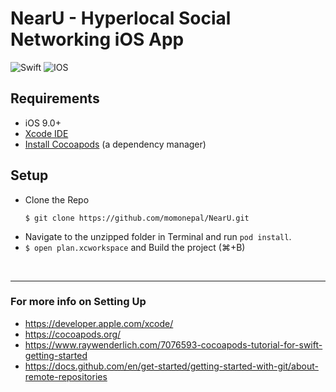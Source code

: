 # NearU - Hyperlocal Social Networking iOS App

![Swift](https://img.shields.io/badge/swift-F54A2A?style=for-the-badge&logo=swift&logoColor=white)
![IOS](https://img.shields.io/badge/iOS-000000?style=for-the-badge&logo=ios&logoColor=white)

## Requirements

- iOS 9.0+
- [Xcode IDE](https://developer.apple.com/xcode/)
- [Install Cocoapods](https://www.raywenderlich.com/7076593-cocoapods-tutorial-for-swift-getting-started) (a dependency manager)

## Setup
- Clone the Repo
  ```
  $ git clone https://github.com/momonepal/NearU.git
  ```
-  Navigate to the unzipped folder in Terminal and run `pod install`.
- `$ open plan.xcworkspace` and Build the project (⌘+B)

<br>

-------------------------

### For more info on Setting Up
- https://developer.apple.com/xcode/
- https://cocoapods.org/
- https://www.raywenderlich.com/7076593-cocoapods-tutorial-for-swift-getting-started
- https://docs.github.com/en/get-started/getting-started-with-git/about-remote-repositories
